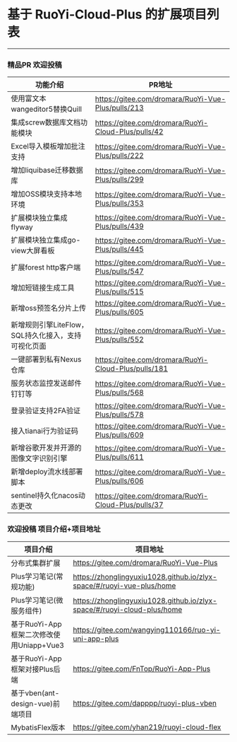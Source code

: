# 基于 RuoYi-Cloud-Plus 的扩展项目列表
- - -
### 精品PR 欢迎投稿
| 功能介绍                            | PR地址                                                 |
|---------------------------------|------------------------------------------------------|
| 使用富文本wangeditor5替换Quill         | https://gitee.com/dromara/RuoYi-Vue-Plus/pulls/213   |
| 集成screw数据库文档功能模块                | https://gitee.com/dromara/RuoYi-Cloud-Plus/pulls/42  |
| Excel导入模板增加批注支持                 | https://gitee.com/dromara/RuoYi-Vue-Plus/pulls/222   |
| 增加liquibase迁移数据库                | https://gitee.com/dromara/RuoYi-Vue-Plus/pulls/299   |
| 增加OSS模块支持本地环境                   | https://gitee.com/dromara/RuoYi-Vue-Plus/pulls/353   |
| 扩展模块独立集成flyway                  | https://gitee.com/dromara/RuoYi-Vue-Plus/pulls/439   |
| 扩展模块独立集成go-view大屏看板             | https://gitee.com/dromara/RuoYi-Vue-Plus/pulls/445   |
| 扩展forest http客户端                | https://gitee.com/dromara/RuoYi-Vue-Plus/pulls/547 |
| 增加短链接生成工具                       | https://gitee.com/dromara/RuoYi-Vue-Plus/pulls/515   |
| 新增oss预签名分片上传                    | https://gitee.com/dromara/RuoYi-Vue-Plus/pulls/605   |
| 新增规则引擎LiteFlow，SQL持久化接入，支持可视化页面 | https://gitee.com/dromara/RuoYi-Vue-Plus/pulls/552 |
| 一键部署到私有Nexus仓库                  | https://gitee.com/dromara/RuoYi-Cloud-Plus/pulls/181 |
| 服务状态监控发送邮件钉钉等                   | https://gitee.com/dromara/RuoYi-Vue-Plus/pulls/568 |
| 登录验证支持2FA验证                     | https://gitee.com/dromara/RuoYi-Vue-Plus/pulls/578 |
| 接入tianai行为验证码                   | https://gitee.com/dromara/RuoYi-Vue-Plus/pulls/609 |
| 新增谷歌开发并开源的图像文字识别引擎        | https://gitee.com/dromara/RuoYi-Vue-Plus/pulls/611  |
| 新增deploy流水线部署脚本                 | https://gitee.com/dromara/RuoYi-Vue-Plus/pulls/606   |
| sentinel持久化nacos动态更改                | https://gitee.com/dromara/RuoYi-Cloud-Plus/pulls/37  |

### 欢迎投稿 项目介绍+项目地址


| 项目介绍                           | 项目地址                                                                    |
|--------------------------------|-------------------------------------------------------------------------|
| 分布式集群扩展                        | https://gitee.com/dromara/RuoYi-Vue-Plus                                |
| Plus学习笔记(常规功能)                 | https://zhonglingyuxiu1028.github.io/zlyx-space/#/ruoyi-vue-plus/home   |
| Plus学习笔记(微服务组件)                | https://zhonglingyuxiu1028.github.io/zlyx-space/#/ruoyi-cloud-plus/home |
| 基于RuoYi-App框架二次修改使用Uniapp+Vue3 | https://gitee.com/wangying110166/ruo-yi-uni-app-plus                    |
| 基于RuoYi-App框架对接Plus后端          | https://gitee.com/FnTop/RuoYi-App-Plus                                  |
| 基于vben(ant-design-vue)前端项目     | https://gitee.com/dapppp/ruoyi-plus-vben                                |
| MybatisFlex版本     | https://gitee.com/yhan219/ruoyi-cloud-flex                                 |


